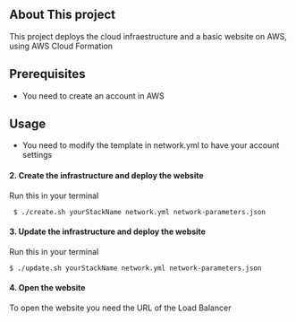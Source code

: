 ## About This project
This project deploys the cloud infraestructure and a basic website on AWS, using AWS Cloud Formation

## Prerequisites
* You need to create an account in AWS

## Usage
* You need to modify the template in network.yml to have your account settings

#### 2. Create the infrastructure and deploy the website
  Run this in your terminal

     $ ./create.sh yourStackName network.yml network-parameters.json
#### 3. Update the infrastructure and deploy the website
  Run this in your terminal
  
    $ ./update.sh yourStackName network.yml network-parameters.json
#### 4. Open the website
  To open the website you need the URL of the Load Balancer
